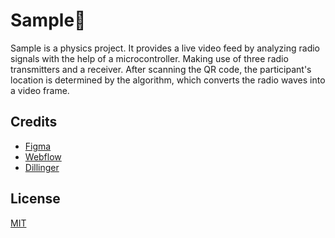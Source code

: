 # Sample🩵

Sample is a physics project.
It provides a live video feed by analyzing radio signals with the help of a microcontroller.
Making use of three radio transmitters and a receiver. After scanning the QR code, the
participant's location is determined by the algorithm, which converts the radio waves into a video frame.

## Credits

- [Figma](https://www.figma.com/)
- [Webflow](https://webflow.com/)
- [Dillinger](https://dillinger.io/)

## License

[MIT](https://www.mit.edu/~amini/LICENSE.md)
